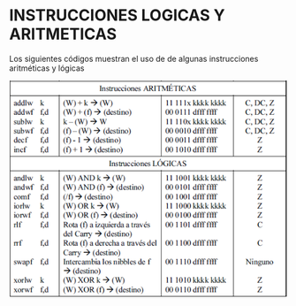 <h1>INSTRUCCIONES LOGICAS Y ARITMETICAS</h1>
<p>
  Los siguientes códigos muestran el uso de de algunas instrucciones aritméticas y lógicas
</p>
<div align="center">
  <img src="https://raw.githubusercontent.com/Rotronica/INSTRUCCIONES_ARITMETICAS_LOGICAS/refs/heads/master/INSTRUCCIONES_ARIT_LOG.png"/>
</div>
